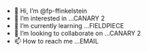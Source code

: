 - 👋 Hi, I’m @fp-ffinkelstein
- 👀 I’m interested in ...CANARY 2
- 🌱 I’m currently learning ...FIELDPIECE
- 💞️ I’m looking to collaborate on ...CANARY 2
- 📫 How to reach me ...EMAIL

<!---
fp-ffinkelstein/fp-ffinkelstein is a ✨ special ✨ repository because its `README.md` (this file) appears on your GitHub profile.
You can click the Preview link to take a look at your changes.
--->
